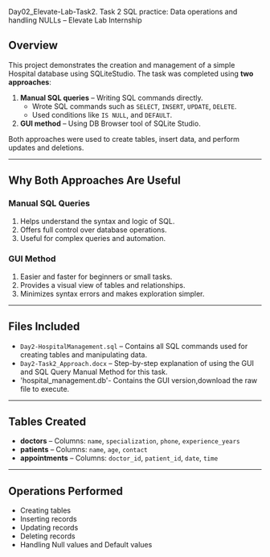 Day02_Elevate-Lab-Task2.
Task 2 SQL practice: Data operations and handling NULLs – Elevate Lab Internship

## Overview
This project demonstrates the creation and management of a simple Hospital database using SQLiteStudio. 
The task was completed using **two approaches**:

1. **Manual SQL queries** – Writing SQL commands directly.
    - Wrote SQL commands such as `SELECT`, `INSERT`, `UPDATE`, `DELETE`.  
    - Used conditions like `IS NULL`, and `DEFAULT`.
2. **GUI method** – Using DB Browser tool of SQLite Studio.

Both approaches were used to create tables, insert data, and perform updates and deletions.

---
## Why Both Approaches Are Useful

### Manual SQL Queries
1. Helps understand the syntax and logic of SQL.  
2. Offers full control over database operations.  
3. Useful for complex queries and automation.

### GUI Method
1. Easier and faster for beginners or small tasks.  
2. Provides a visual view of tables and relationships.  
3. Minimizes syntax errors and makes exploration simpler.

---

## Files Included

- `Day2-HospitalManagement.sql` – Contains all SQL commands used for creating tables and manipulating data.
- `Day2-Task2_Approach.docx` – Step-by-step explanation of using the GUI and SQL Query Manual Method for this task.
- 'hospital_management.db'- Contains the GUI version,download the raw file to execute.

---

## Tables Created

- **doctors** – Columns: `name`, `specialization`, `phone`, `experience_years`  
- **patients** – Columns: `name`, `age`, `contact`  
- **appointments** – Columns: `doctor_id`, `patient_id`, `date`, `time`

---

## Operations Performed

- Creating tables  
- Inserting records  
- Updating records  
- Deleting records  
- Handling Null values and Default values

